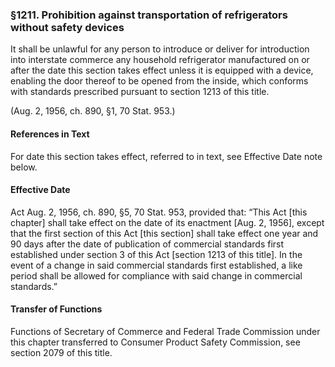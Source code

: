 ### §1211. Prohibition against transportation of refrigerators without safety devices ###

It shall be unlawful for any person to introduce or deliver for introduction into interstate commerce any household refrigerator manufactured on or after the date this section takes effect unless it is equipped with a device, enabling the door thereof to be opened from the inside, which conforms with standards prescribed pursuant to section 1213 of this title.

(Aug. 2, 1956, ch. 890, §1, 70 Stat. 953.)

#### References in Text ####

For date this section takes effect, referred to in text, see Effective Date note below.

#### Effective Date ####

Act Aug. 2, 1956, ch. 890, §5, 70 Stat. 953, provided that: “This Act [this chapter] shall take effect on the date of its enactment [Aug. 2, 1956], except that the first section of this Act [this section] shall take effect one year and 90 days after the date of publication of commercial standards first established under section 3 of this Act [section 1213 of this title]. In the event of a change in said commercial standards first established, a like period shall be allowed for compliance with said change in commercial standards.”

#### Transfer of Functions ####

Functions of Secretary of Commerce and Federal Trade Commission under this chapter transferred to Consumer Product Safety Commission, see section 2079 of this title.